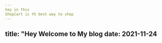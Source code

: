 ```yaml
---
hey in this
ShopCart is th best way to shop
---
```

title: "Hey Welcome to My blog
date: 2021-11-24
---
